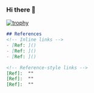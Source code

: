 ### Hi there 👋
[![trophy](https://github-profile-trophy.vercel.app/?username=hiro-oh)](https://github.com/ryo-ma/github-profile-trophy)

```md
## References
<!-- Inline links -->
- [Ref: ]()
- [Ref: ]()
- [Ref: ]()

<!-- Reference-style links -->
[Ref]:  ""
[Ref]:  ""
[Ref]:  ""
```

<!--
**hiro-oh/hiro-oh** is a ✨ _special_ ✨ repository because its `README.md` (this file) appears on your GitHub profile.

Here are some ideas to get you started:

- 🔭 I’m currently working on ...
- 🌱 I’m currently learning ...
- 👯 I’m looking to collaborate on ...
- 🤔 I’m looking for help with ...
- 💬 Ask me about ...
- 📫 How to reach me: ...
- 😄 Pronouns: ...
- ⚡ Fun fact: ...
-->
